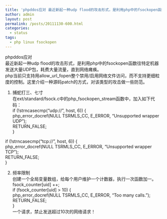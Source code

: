 ```yaml
---
title: 'phpddos应对 最近新起一种udp flood的攻击形式，是利用php中的fsockopen函数往特定机器发送大量UDP包，耗费大量流量，直到网络瘫痪。 php当前只支持用allow url fopen整个禁用 启用网络文件访问，而不支持更细粒度的控制。这里介绍一种源码patch的方式，对该类型的攻击做一些防范。 1&#8230;'
author: admin
layout: post
permalink: /posts/20111130-600.html
categories:
  - status
tags:
  - php linux fsockopen
---
```

phpddos应对  
最近新起一种udp flood的攻击形式，是利用php中的fsockopen函数往特定机器发送大量UDP包，耗费大量流量，直到网络瘫痪。  
php当前只支持用allow\_url\_fopen整个禁用/启用网络文件访问，而不支持更细粒度的控制。这里介绍一种源码patch的方式，对该类型的攻击做一些防范。

1. 捕蛇打三、七寸  
在ext/standard/fsock.c中的php\_fsockopen\_stream函数中，加入如下代码：  
if (!strncasecmp(&#8220;udp://&#8221;, host, 6)) {  
php\_error\_docref(NULL TSRMLS\_CC, E\_ERROR, &#8220;Unsupported wrapper UDP&#8221;);  
RETURN_FALSE;  
}

if (!strncasecmp(&#8220;tcp://&#8221;, host, 6)) {  
php\_error\_docref(NULL TSRMLS\_CC, E\_ERROR, &#8220;Unsupported wrapper TCP&#8221;);  
RETURN_FALSE;  
}

2. 频率限制  
创建一个全局变量数组，给每个用户维护一个计数器，执行一次函数加一。  
fsock_counter[uid] ++;  
if (fsock_counter[uid] > 10) {  
php\_error\_docref(NULL TSRMLS\_CC, E\_ERROR, &#8220;Too many calls.&#8221;);  
RETURN_FALSE;  
}  
一个请求，禁止发送超过10次的网络请求！